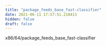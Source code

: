 ```yaml
---
title: "package_feeds_base_fast-classifier"
date: 2021-06-11 17:57:51.218413
hidden: false
draft: false
---
```


x86/64/package_feeds_base_fast-classifier

